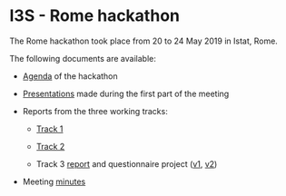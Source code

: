 # I3S - Rome hackathon

The Rome hackathon took place from 20 to 24 May 2019 in Istat, Rome.

The following documents are available:

  * [Agenda](agenda.md) of the hackathon

  * [Presentations](presentations/README.md) made during the first part of the meeting

  * Reports from the three working tracks:

    * [Track 1](track1/slides.html)

    * [Track 2](track2/slides.html)

    * Track 3 [report](track3/slides.html) and questionnaire project ([v1](track3/wp4-questionnaire-1.docx), [v2](track3/wp4-questionnaire-2.docx))

  * Meeting [minutes](minutes.md)